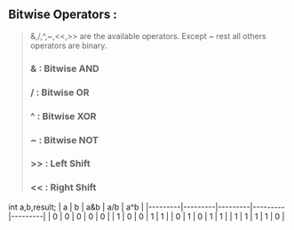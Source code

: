 ## Bitwise Operators :
> &,/,^,~,<<,>> are the available operators.
> Except ~ rest all others operators are binary.
> ### & : Bitwise AND 
> ### / : Bitwise OR
> ### ^ : Bitwise XOR
> ### ~ : Bitwise NOT
> ### >> : Left Shift
> ### << : Right Shift


int a,b,result;
|    a    |    b    |   a&b   |   a/b   |   a^b   |
|---------|---------|---------|---------|---------|
|    0    |    0    |    0    |    0    |    0    |
|    1    |    0    |    0    |    1    |    1    |
|    0    |    1    |    0    |    1    |    1    |
|    1    |    1    |    1    |    1    |    0    |

